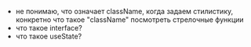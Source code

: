 - не понимаю, что означает className, когда задаем стилистику, конкретно что такое "className"
посмотреть стрелочные функции 
- что такое interface?
- что такое useState?
